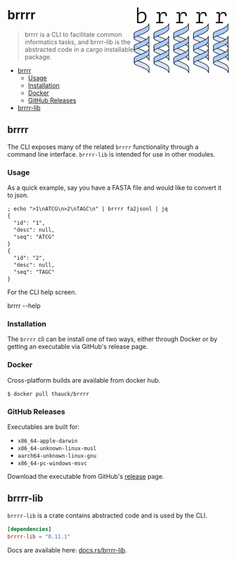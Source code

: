 # brrrr <a href='https://github.com/tshauck/brrrr'><img src='brrrr/docs/brrrr-logo.png' align="right" height="150" /></a>

> brrrr is a CLI to facilitate common informatics tasks, and brrrr-lib is the
> abstracted code in a cargo installable package.

* [brrrr](#brrrr)
  * [Usage](#usage)
  * [Installation](#installation)
  * [Docker](#docker)
  * [GitHub Releases](#github-releases)
* [brrrr-lib](#brrrr-lib)

## brrrr

The CLI exposes many of the related `brrrr` functionality through a command line
interface. `brrrr-lib` is intended for use in other modules.

### Usage

As a quick example, say you have a FASTA file and would like to convert it to
json.

```console
; echo ">1\nATCG\n>2\nTAGC\n" | brrrr fa2jsonl | jq
{
  "id": "1",
  "desc": null,
  "seq": "ATCG"
}
{
  "id": "2",
  "desc": null,
  "seq": "TAGC"
}
```

For the CLI help screen.

  brrrr --help

### Installation

The `brrrr` cli can be install one of two ways, either through Docker or by
getting an executable via GitHub's release page.

### Docker

Cross-platform builds are available from docker hub.

```console
$ docker pull thauck/brrrr
```

### GitHub Releases

Executables are built for:

* `x86_64-apple-darwin`
* `x86_64-unknown-linux-musl`
* `aarch64-unknown-linux-gnu`
* `x86_64-pc-windows-msvc`

Download the executable from GitHub's
[release](https://github.com/tshauck/brrrr/releases/latest) page.

[examples.sh]: https://github.com/tshauck/brrrr/blob/main/examples.sh

## brrrr-lib

`brrrr-lib` is a crate contains abstracted code and is used by the CLI.

```toml
[dependencies]
brrrr-lib = "0.11.1"
```

Docs are available here: [docs.rs/brrrr-lib](https://docs.rs/brrrr-lib/0.9.11/brrrr_lib/).
